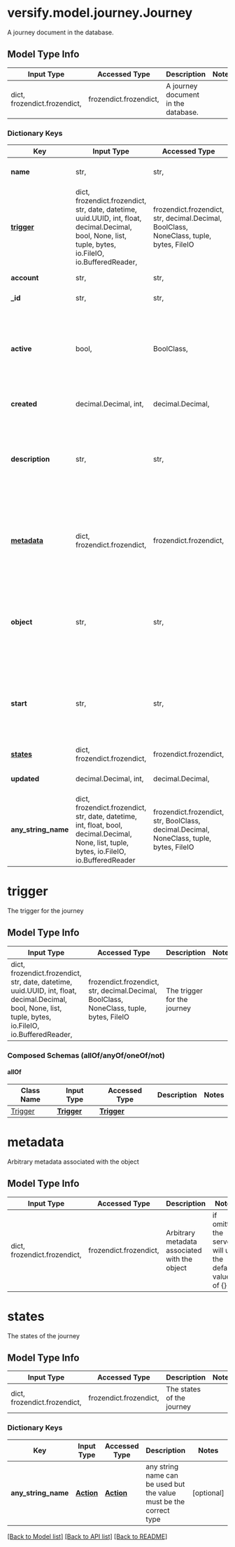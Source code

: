 # versify.model.journey.Journey

A journey document in the database.

## Model Type Info
Input Type | Accessed Type | Description | Notes
------------ | ------------- | ------------- | -------------
dict, frozendict.frozendict,  | frozendict.frozendict,  | A journey document in the database. | 

### Dictionary Keys
Key | Input Type | Accessed Type | Description | Notes
------------ | ------------- | ------------- | ------------- | -------------
**name** | str,  | str,  | The name of the journey. Internal facing. | 
**[trigger](#trigger)** | dict, frozendict.frozendict, str, date, datetime, uuid.UUID, int, float, decimal.Decimal, bool, None, list, tuple, bytes, io.FileIO, io.BufferedReader,  | frozendict.frozendict, str, decimal.Decimal, BoolClass, NoneClass, tuple, bytes, FileIO | The trigger for the journey | 
**account** | str,  | str,  | The account the journey belongs to | 
**_id** | str,  | str,  | Unique identifier for the journey | [optional] 
**active** | bool,  | BoolClass,  | Whether the journey is active | [optional] if omitted the server will use the default value of True
**created** | decimal.Decimal, int,  | decimal.Decimal,  | The timestamp when the event was created | [optional] 
**description** | str,  | str,  | A description of the journey | [optional] if omitted the server will use the default value of ""
**[metadata](#metadata)** | dict, frozendict.frozendict,  | frozendict.frozendict,  | Arbitrary metadata associated with the object | [optional] if omitted the server will use the default value of {}
**object** | str,  | str,  | The object type. Always \&quot;journey\&quot; | [optional] if omitted the server will use the default value of "journey"
**start** | str,  | str,  | The starting state of the journey | [optional] if omitted the server will use the default value of "start"
**[states](#states)** | dict, frozendict.frozendict,  | frozendict.frozendict,  | The states of the journey | [optional] 
**updated** | decimal.Decimal, int,  | decimal.Decimal,  | The timestamp when the event was last updated | [optional] 
**any_string_name** | dict, frozendict.frozendict, str, date, datetime, int, float, bool, decimal.Decimal, None, list, tuple, bytes, io.FileIO, io.BufferedReader | frozendict.frozendict, str, BoolClass, decimal.Decimal, NoneClass, tuple, bytes, FileIO | any string name can be used but the value must be the correct type | [optional]

# trigger

The trigger for the journey

## Model Type Info
Input Type | Accessed Type | Description | Notes
------------ | ------------- | ------------- | -------------
dict, frozendict.frozendict, str, date, datetime, uuid.UUID, int, float, decimal.Decimal, bool, None, list, tuple, bytes, io.FileIO, io.BufferedReader,  | frozendict.frozendict, str, decimal.Decimal, BoolClass, NoneClass, tuple, bytes, FileIO | The trigger for the journey | 

### Composed Schemas (allOf/anyOf/oneOf/not)
#### allOf
Class Name | Input Type | Accessed Type | Description | Notes
------------- | ------------- | ------------- | ------------- | -------------
[Trigger](Trigger.md) | [**Trigger**](Trigger.md) | [**Trigger**](Trigger.md) |  | 

# metadata

Arbitrary metadata associated with the object

## Model Type Info
Input Type | Accessed Type | Description | Notes
------------ | ------------- | ------------- | -------------
dict, frozendict.frozendict,  | frozendict.frozendict,  | Arbitrary metadata associated with the object | if omitted the server will use the default value of {}

# states

The states of the journey

## Model Type Info
Input Type | Accessed Type | Description | Notes
------------ | ------------- | ------------- | -------------
dict, frozendict.frozendict,  | frozendict.frozendict,  | The states of the journey | 

### Dictionary Keys
Key | Input Type | Accessed Type | Description | Notes
------------ | ------------- | ------------- | ------------- | -------------
**any_string_name** | [**Action**](Action.md) | [**Action**](Action.md) | any string name can be used but the value must be the correct type | [optional] 

[[Back to Model list]](../../README.md#documentation-for-models) [[Back to API list]](../../README.md#documentation-for-api-endpoints) [[Back to README]](../../README.md)

